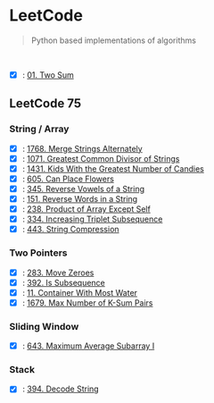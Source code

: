 # LeetCode
>
> Python based implementations of algorithms

<br>

- [x] : [01. Two Sum](01_two_sum.py)

## LeetCode 75

### String / Array

- [x] : [1768. Merge Strings Alternately](LeetCode75/01_Array_String/01_merge_strings_alternately.py)
- [x] : [1071. Greatest Common Divisor of Strings](LeetCode75/01_Array_String/02_greatest_common_divisor_of_strings.py)
- [x] : [1431. Kids With the Greatest Number of Candies](LeetCode75/01_Array_String/03_kids_with_the_greatest_number_of_candies.py)
- [x] : [605. Can Place Flowers](LeetCode75/01_Array_String/04_can_place_flowers.py)
- [x] : [345. Reverse Vowels of a String](LeetCode75/01_Array_String/05_reverse_vowels_of_a_string.py)
- [x] : [151. Reverse Words in a String](LeetCode75/01_Array_String/06_reverse_words_in_a_string.py)
- [x] : [238. Product of Array Except Self](LeetCode75/01_Array_String/07_product_of_array_except_self.py)
- [x] : [334. Increasing Triplet Subsequence](LeetCode75/01_Array_String/08_increasing_triplet_subsequence.py)
- [x] : [443. String Compression](LeetCode75/01_Array_String/09_string_compression.py)

### Two Pointers

- [x] : [283. Move Zeroes](LeetCode75/02_Two_Pointers/01_move_zeros.py)
- [x] : [392. Is Subsequence](LeetCode75/02_Two_Pointers/02_is_subsequence.py)
- [x] : [11. Container With Most Water](LeetCode75/02_Two_Pointers/03_container_with_most_water.py)
- [x] : [1679. Max Number of K-Sum Pairs](LeetCode75/02_Two_Pointers/04_max_number_of_k-sum_pairs.py)

### Sliding Window

- [x] : [643. Maximum Average Subarray I](LeetCode75/03_Sliding_Window/01_maximum_average_subarray_1.py)

### Stack

- [x] : [394. Decode String](LeetCode75/06_Stack/03_decode_string.py)
